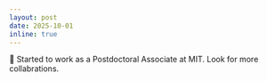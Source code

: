 ```yaml
---
layout: post
date: 2025-10-01
inline: true
---
```

📖 Started to work as a Postdoctoral Associate at MIT. Look for more collabrations.